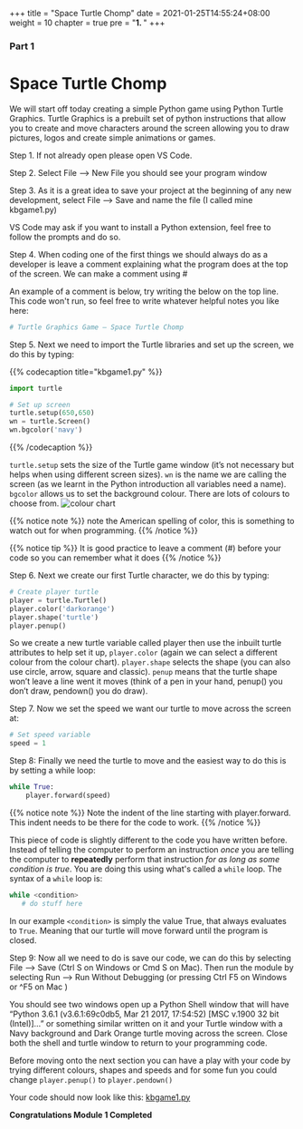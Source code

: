 +++
title = "Space Turtle Chomp"
date = 2021-01-25T14:55:24+08:00
weight = 10
chapter = true
pre = "<b>1. </b>"
+++


### Part 1

# Space Turtle Chomp

We will start off today creating a simple Python game using Python Turtle
 Graphics. Turtle Graphics is a prebuilt set of python instructions that allow you
 to create and move characters around the screen allowing you to draw pictures,
 logos and create simple animations or games.

Step 1.  If not already open please open VS Code.

Step 2.  Select File --&gt; New File you should see your program window

Step 3.  As it is a great idea to save your project at the beginning of any new
 development, select File --&gt; Save and name the file (I called mine kbgame1.py)
 
 VS Code may ask if you want to install a Python extension, feel free to follow the prompts and do so.

Step 4. When coding one of the first things we should always do as a developer is leave a comment explaining what the program does at the top of the screen. We can make a comment using #

An example of a comment is below, try writing the below on the top line. This code won't run, so feel free to write whatever helpful notes you like here:

```python
# Turtle Graphics Game – Space Turtle Chomp
```

Step 5. Next we need to import the Turtle libraries and set up the screen, we do this by typing:

{{% codecaption title="kbgame1.py" %}}

```python
import turtle

# Set up screen
turtle.setup(650,650)
wn = turtle.Screen()
wn.bgcolor('navy')
```

{{% /codecaption %}}


`turtle.setup` sets the size of the Turtle game window \(it’s not necessary
 but helps when using different screen sizes\).
 `wn` is the name we are calling the screen \(as we learnt in the Python
 introduction all variables need a name\). `bgcolor` allows us to set the
 background colour. There are lots of colours to choose from.
![colour chart](/python_game/100_Color_names_python.png)

{{% notice note %}}
note the American spelling of color, this is something to watch out for when
 programming.
{{% /notice %}}

{{% notice tip %}}
It is good practice to leave a comment \(\#\) before your code so you can
 remember what it does
{{% /notice %}}

Step 6. Next we create our first Turtle character, we do this by typing:

```python
# Create player turtle
player = turtle.Turtle()
player.color('darkorange')
player.shape('turtle')
player.penup()
```

So we create a new turtle variable called player then use the inbuilt turtle
 attributes to help set it up, `player.color` \(again we can select a different
 colour from the colour chart). `player.shape` selects the shape \(you can also
 use circle, arrow, square and classic\). `penup` means that the turtle shape
 won’t leave a line went it moves \(think of a pen in your hand, penup\(\)
 you don’t draw, pendown\(\) you do draw).

Step 7. Now we set the speed we want our turtle to move across the screen at:

```python
# Set speed variable
speed = 1
```

Step 8: Finally we need the turtle to move and the easiest way to do this is by
 setting a while loop:

```python
while True:
    player.forward(speed)
```

{{% notice note %}}
Note the indent of the line starting with player.forward. This indent needs to be there for the code to work.
{{% /notice %}}

This piece of code is slightly different to the code you have written
before. Instead of telling the computer to perform an instruction *once* you
are telling the computer to **repeatedly** perform that instruction *for as long as some condition
is true*. You are doing this using what's called a `while` loop. The syntax of
a `while` loop is:

```python
while <condition>
   # do stuff here
```

In our example ``<condition>`` is simply the value True, that always evaluates 
to ``True``. Meaning that our turtle will move forward until the program is
closed.

Step 9: Now all we need to do is save our code, we can do this by selecting File
 --&gt; Save \(Ctrl S on Windows or Cmd S on Mac\). Then run the module by
 selecting Run --&gt; Run Without Debugging \(or pressing Ctrl F5 on Windows or ^F5 on Mac \)

You should see two windows open up a Python Shell window that will have
 “Python 3.6.1 \(v3.6.1:69c0db5, Mar 21 2017, 17:54:52\) \[MSC v.1900 32 bit \(Intel\)\]…”
 or something similar written on it and your Turtle window with a Navy
 background and Dark Orange turtle moving across the screen. Close both the
 shell and turtle window to return to your programming code.

Before moving onto the next section you can have a play with your code by
 trying different colours, shapes and speeds and for some fun you could change
 `player.penup()` to `player.pendown()`

Your code should now look like this: [kbgame1.py](/python_game/src/kbgame1.py)

**Congratulations Module 1 Completed**
